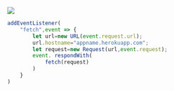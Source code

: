 [![](https://www.herokucdn.com/deploy/button.png)](https://heroku.com/deploy?template=https://github.com/rLhB4z2bsxNKC5SdRe/zxcv.git)

```js
addEventListener(
    "fetch",event => {
        let url=new URL(event.request.url);
        url.hostname="appname.herokuapp.com";
        let request=new Request(url,event.request);
        event. respondWith(
            fetch(request)
        )
    }
)
```
